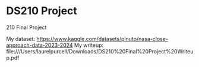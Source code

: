 # DS210 Project
 210 Final Project

My dataset: https://www.kaggle.com/datasets/pinuto/nasa-close-approach-data-2023-2024
My writeup: file:///Users/laurelpurcell/Downloads/DS210%20Final%20Project%20Writeup.pdf
